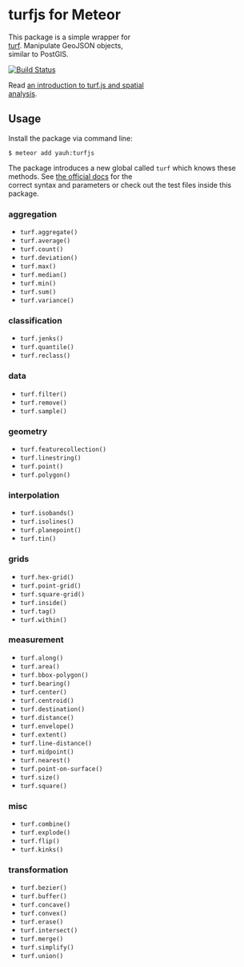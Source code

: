 # turfjs for Meteor
This package is a simple wrapper for<br>[turf](https://github.com/turfjs/turf). Manipulate GeoJSON objects,<br>similar to PostGIS.

[![Build Status](https://travis-ci.org/yauh/turfjs.svg?branch=master)](https://travis-ci.org/yauh/turfjs)

Read <a href="https://www.mapbox.com/guides/intro-to-turf/">an introduction to turf.js and spatial<br>analysis</a>.

## Usage
Install the package via command line:

```
$ meteor add yauh:turfjs
```

The package introduces a new global called `turf` which knows these<br>methods. See [the official docs](http://turfjs.org/static/docs/) for the<br>correct syntax and parameters or check out the test files inside this<br>package.

### aggregation
- `turf.aggregate()`
- `turf.average()`
- `turf.count()`
- `turf.deviation()`
- `turf.max()`
- `turf.median()`
- `turf.min()`
- `turf.sum()`
- `turf.variance()`

### classification
- `turf.jenks()`
- `turf.quantile()`
- `turf.reclass()`

### data
- `turf.filter()`
- `turf.remove()`
- `turf.sample()`

### geometry
- `turf.featurecollection()`
- `turf.linestring()`
- `turf.point()`
- `turf.polygon()`

### interpolation
- `turf.isobands()`
- `turf.isolines()`
- `turf.planepoint()`
- `turf.tin()`

### grids
- `turf.hex-grid()`
- `turf.point-grid()`
- `turf.square-grid()`
- `turf.inside()`
- `turf.tag()`
- `turf.within()`

### measurement
- `turf.along()`
- `turf.area()`
- `turf.bbox-polygon()`
- `turf.bearing()`
- `turf.center()`
- `turf.centroid()`
- `turf.destination()`
- `turf.distance()`
- `turf.envelope()`
- `turf.extent()`
- `turf.line-distance()`
- `turf.midpoint()`
- `turf.nearest()`
- `turf.point-on-surface()`
- `turf.size()`
- `turf.square()`

### misc
- `turf.combine()`
- `turf.explode()`
- `turf.flip()`
- `turf.kinks()`

### transformation
- `turf.bezier()`
- `turf.buffer()`
- `turf.concave()`
- `turf.convex()`
- `turf.erase()`
- `turf.intersect()`
- `turf.merge()`
- `turf.simplify()`
- `turf.union()`
